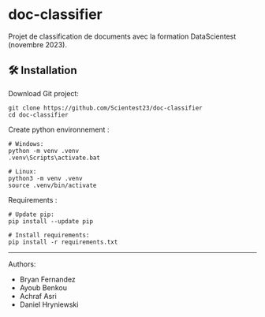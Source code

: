 # doc-classifier
Projet de classification de documents avec la formation DataScientest (novembre 2023).



## 🛠️ Installation

Download Git project:
```shell
git clone https://github.com/Scientest23/doc-classifier
cd doc-classifier
```

Create python environnement :
```shell
# Windows:
python -m venv .venv
.venv\Scripts\activate.bat

# Linux:
python3 -m venv .venv
source .venv/bin/activate
```

Requirements :
```shell
# Update pip:
pip install --update pip

# Install requirements:
pip install -r requirements.txt
```


----

Authors:
- Bryan Fernandez
- Ayoub Benkou
- Achraf Asri
- Daniel Hryniewski